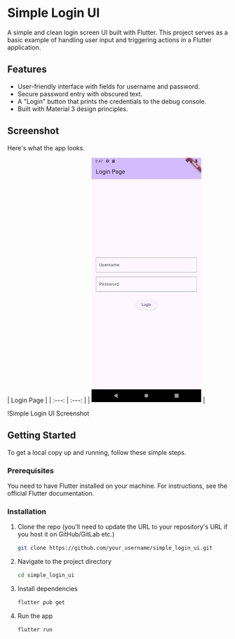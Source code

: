 # Simple Login UI

A simple and clean login screen UI built with Flutter. This project serves as a basic example of handling user input and triggering actions in a Flutter application.

## Features

-   User-friendly interface with fields for username and password.
-   Secure password entry with obscured text.
-   A "Login" button that prints the credentials to the debug console.
-   Built with Material 3 design principles.

## Screenshot

Here's what the app looks.

| Login Page |
| :---: | :---: |
| <img src="screenshots/screenshot_login.png" alt="App Login Page" width="250"/> |

!Simple Login UI Screenshot

## Getting Started

To get a local copy up and running, follow these simple steps.

### Prerequisites

You need to have Flutter installed on your machine. For instructions, see the official Flutter documentation.

### Installation

1.  Clone the repo (you'll need to update the URL to your repository's URL if you host it on GitHub/GitLab etc.)
    ```sh
    git clone https://github.com/your_username/simple_login_ui.git
    ```
2.  Navigate to the project directory
    ```sh
    cd simple_login_ui
    ```
3.  Install dependencies
    ```sh
    flutter pub get
    ```
4.  Run the app
    ```sh
    flutter run
    ```

